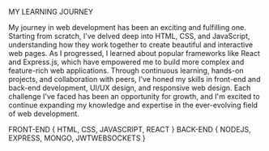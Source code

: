 MY LEARNING JOURNEY

My journey in web development has been an exciting and fulfilling one. Starting from scratch, I've delved deep into HTML, CSS, and JavaScript, understanding how they work together to create beautiful and interactive web pages. As I progressed, I learned about popular frameworks like React and Express.js, which have empowered me to build more complex and feature-rich web applications. Through continuous learning, hands-on projects, and collaboration with peers, I've honed my skills in front-end and back-end development, UI/UX design, and responsive web design. Each challenge I've faced has been an opportunity for growth, and I'm excited to continue expanding my knowledge and expertise in the ever-evolving field of web development.

FRONT-END {
  HTML,
  CSS,
  JAVASCRIPT,
  REACT
}
BACK-END {
  NODEJS,
  EXPRESS,
  MONGO,
  JWTWEBSOCKETS
}

